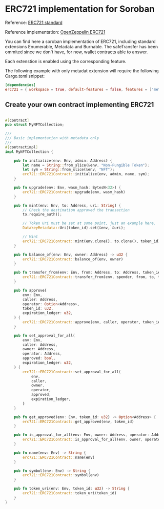 # ERC721 implementation for Soroban

Reference: [ERC721 standard](https://eips.ethereum.org/EIPS/eip-721)

Reference implementation: [OpenZeppelin ERC721](https://docs.openzeppelin.com/contracts/3.x/erc721)

You can find here a soroban implementation of ERC721, including standard
extensions Enumerable, Metadata and Burnable. The safeTransfer has been 
ommited since we don't have, for now, wallet contracts able to answer.

Each extenstion is enabled using the corresponding feature.

The following example with only metadat extension will require the following Cargo.toml snippet:
```toml
[dependencies]
erc721 = { workspace = true, default-features = false, features = ["metadata"] }
```

## Create your own contract implementing ERC721
```rust

#[contract]
pub struct MyNFTCollection;

///
/// Basic implementation with metadata only
///
#[contractimpl]
impl MyNFTCollection {

    pub fn initialize(env: Env, admin: Address) {
        let name = String::from_slice(&env, "Non-Fungible Token");
        let sym = String::from_slice(&env, "NFT");
        erc721::ERC721Contract::initialize(env, admin, name, sym);
    }

    pub fn upgrade(env: Env, wasm_hash: BytesN<32>) {
        erc721::ERC721Contract::upgrade(env, wasm_hash)
    }

    pub fn mint(env: Env, to: Address, uri: String) {
        // Check the destination approved the transaction
        to.require_auth();

        // Token Uri must be set at some point, just an example here.
        DatakeyMetadata::Uri(token_id).set(&env, &uri);

        // Mint
        erc721::ERC721Contract::mint(env.clone(), to.clone(), token_id)
    }

    pub fn balance_of(env: Env, owner: Address) -> u32 {
        erc721::ERC721Contract::balance_of(env, owner)
    }

    pub fn transfer_from(env: Env, from: Address, to: Address, token_id: u32) {
        erc721::ERC721Contract::transfer_from(env, spender, from, to, token_id)
    }

    pub fn approve(
        env: Env,
        caller: Address,
        operator: Option<Address>,
        token_id: u32,
        expiration_ledger: u32,
    ) {
        erc721::ERC721Contract::approve(env, caller, operator, token_id, expiration_ledger)
    }

    pub fn set_approval_for_all(
        env: Env,
        caller: Address,
        owner: Address,
        operator: Address,
        approved: bool,
        expiration_ledger: u32,
    ) {
        erc721::ERC721Contract::set_approval_for_all(
            env,
            caller,
            owner,
            operator,
            approved,
            expiration_ledger,
        )
    }

    pub fn get_approved(env: Env, token_id: u32) -> Option<Address> {
        erc721::ERC721Contract::get_approved(env, token_id)
    }

    pub fn is_approval_for_all(env: Env, owner: Address, operator: Address) -> bool {
        erc721::ERC721Contract::is_approval_for_all(env, owner, operator)
    }

    pub fn name(env: Env) -> String {
        erc721::ERC721Contract::name(env)
    }

    pub fn symbol(env: Env) -> String {
        erc721::ERC721Contract::symbol(env)
    }

    pub fn token_uri(env: Env, token_id: u32) -> String {
        erc721::ERC721Contract::token_uri(token_id)
    }
}

```